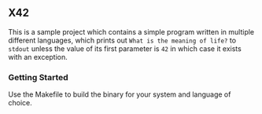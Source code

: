 ## X42

This is a sample project which contains a simple program written in multiple different languages, which prints out `What is the meaning of life?` to `stdout` unless the value of its first parameter is `42` in which case it exists with an exception.

### Getting Started

Use the Makefile to build the binary for your system and language of choice.

